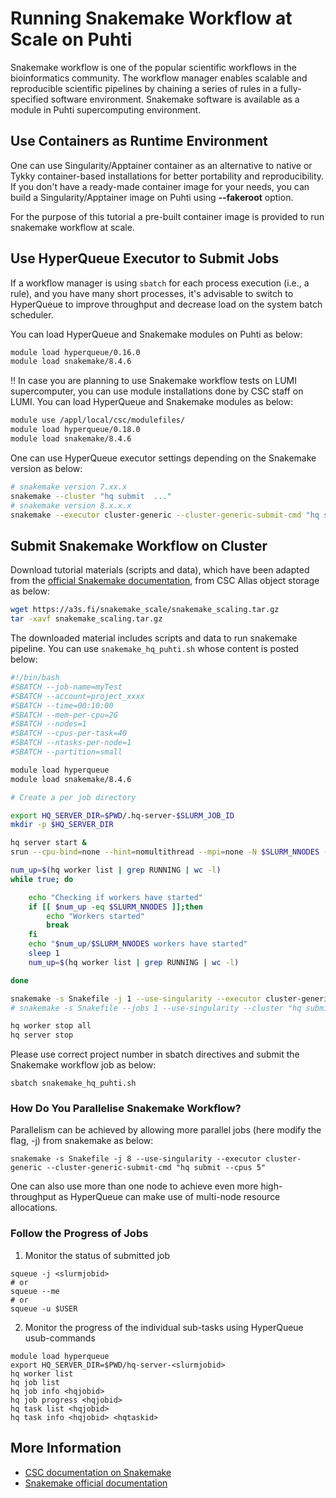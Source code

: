 # Running Snakemake Workflow at Scale on Puhti

Snakemake workflow is one of the popular scientific workflows in the bioinformatics community. The workflow manager enables scalable and reproducible scientific pipelines by chaining a series of rules in a fully-specified software environment. Snakemake software is available as a module in Puhti supercomputing environment.


## Use Containers as Runtime Environment 

One can use Singularity/Apptainer container as an alternative to native or Tykky container-based installations for better portability and reproducibility.  If you don't have a ready-made container image for your needs, you can build a Singularity/Apptainer image on Puhti using **--fakeroot** option.  

For the purpose of this tutorial a pre-built container image is provided to run snakemake workflow at scale.

## Use HyperQueue Executor to Submit Jobs

If a workflow manager is using `sbatch` for each process execution (i.e., a rule), and you have many short processes, it's advisable to switch to HyperQueue to improve throughput and decrease load on the system batch scheduler.

You can load HyperQueue and Snakemake modules on Puhti as below:
```bash
module load hyperqueue/0.16.0
module load snakemake/8.4.6
```
‼️ In case you are planning to use Snakemake workflow tests on LUMI supercomputer, you can use module installations done by CSC staff on LUMI. You can load HyperQueue and Snakemake modules as below:

```bash 
module use /appl/local/csc/modulefiles/
module load hyperqueue/0.18.0
module load snakemake/8.4.6
```

One can use HyperQueue executor settings depending on the Snakemake version as below:

```bash
# snakemake version 7.xx.x
snakemake --cluster "hq submit  ..."  
# snakemake version 8.x.x.x
snakemake --executor cluster-generic --cluster-generic-submit-cmd "hq submit ..."  
```


## Submit Snakemake Workflow on Cluster

Download tutorial materials (scripts and data), which have been adapted from the [official Snakemake documentation](https://snakemake.readthedocs.io/en/v6.6.1/executor_tutorial/google_lifesciences.html), from CSC Allas object storage as below:

```bash
wget https://a3s.fi/snakemake_scale/snakemake_scaling.tar.gz
tar -xavf snakemake_scaling.tar.gz
```

The downloaded material includes scripts and data to run snakemake pipeline. You can use `snakemake_hq_puhti.sh` whose content is posted below:

```bash 
#!/bin/bash
#SBATCH --job-name=myTest
#SBATCH --account=project_xxxx
#SBATCH --time=00:10:00
#SBATCH --mem-per-cpu=2G
#SBATCH --nodes=1
#SBATCH --cpus-per-task=40
#SBATCH --ntasks-per-node=1
#SBATCH --partition=small

module load hyperqueue
module load snakemake/8.4.6

# Create a per job directory

export HQ_SERVER_DIR=$PWD/.hq-server-$SLURM_JOB_ID
mkdir -p $HQ_SERVER_DIR

hq server start &
srun --cpu-bind=none --hint=nomultithread --mpi=none -N $SLURM_NNODES -n $SLURM_NNODES  hq worker start --cpus=40 &

num_up=$(hq worker list | grep RUNNING | wc -l)
while true; do

    echo "Checking if workers have started"
    if [[ $num_up -eq $SLURM_NNODES ]];then
        echo "Workers started"
        break
    fi
    echo "$num_up/$SLURM_NNODES workers have started"
    sleep 1
    num_up=$(hq worker list | grep RUNNING | wc -l)

done

snakemake -s Snakefile -j 1 --use-singularity --executor cluster-generic --cluster-generic-submit-cmd "hq submit --cpus 5"
# snakemake -s Snakefile --jobs 1 --use-singularity --cluster "hq submit --cpus 2"

hq worker stop all
hq server stop
```

Please use correct project number in sbatch directives and submit the Snakemake workflow job as below:

```
sbatch snakemake_hq_puhti.sh
```

### How Do You Parallelise Snakemake Workflow?

Parallelism can be achieved by allowing more parallel jobs (here modify the flag, -j) from snakemake as below:

```
snakemake -s Snakefile -j 8 --use-singularity --executor cluster-generic --cluster-generic-submit-cmd "hq submit --cpus 5"
``` 

One can also use more than one node to achieve even more high-throughput as HyperQueue can make use of multi-node resource allocations.


### Follow the Progress of Jobs

1. Monitor the status of submitted job

```
squeue -j <slurmjobid>
# or
squeue --me
# or
squeue -u $USER

```

2. Monitor the progress of the individual sub-tasks using HyperQueue usub-commands

```
module load hyperqueue
export HQ_SERVER_DIR=$PWD/hq-server-<slurmjobid>
hq worker list   
hq job list
hq job info <hqjobid>
hq job progress <hqjobid>
hq task list <hqjobid>
hq task info <hqjobid> <hqtaskid>

```

## More Information

- [CSC documentation on Snakemake](https://docs.csc.fi/support/tutorials/snakemake-puhti/)
- [Snakemake official documentation](https://snakemake.readthedocs.io/en/stable/)